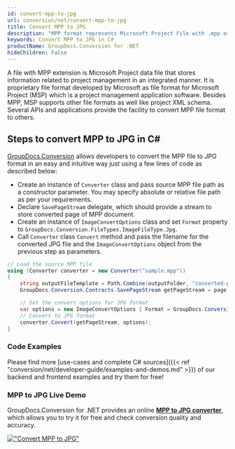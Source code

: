 ```yaml
---
id: convert-mpp-to-jpg
url: conversion/net/convert-mpp-to-jpg
title: Convert MPP to JPG
description: "MPP format represents Microsoft Project File with .mpp extension. Learn how to convert MPP to JPG file programmatically in C# language using GroupDocs.Conversion for .NET library."
keywords: Convert MPP to JPG in C#
productName: GroupDocs.Conversion for .NET
hideChildren: False
---
```


A file with MPP extension is Microsoft Project data file that stores information related to project management in an integrated manner. It is proprietary file format developed by Microsoft as file format for Microsoft Project (MSP) which is a project management application software. Besides MPP, MSP supports other file formats as well like project XML schema. Several APIs and applications provide the facility to convert MPP file format to others.

## Steps to convert MPP to JPG in C#

[GroupDocs.Conversion](https://products.groupdocs.com/conversion/net) allows developers to convert the MPP file to JPG format in an easy and intuitive way just using a few lines of code as described below:

* Create an instance of `Converter` class and pass source MPP file path as a constructor parameter. You may specify absolute or relative file path as per your requirements. 
* Declare `SavePageStream` delegate, which should provide a stream to store converted page of MPP document.
* Create an instance of `ImageConvertOptions` class and set `Format` property to `GroupDocs.Conversion.FileTypes.ImageFileType.Jpg`.
* Call `Converter` class `Convert` method and pass the filename for the converted JPG file and the `ImageConvertOptions` object from the previous step as parameters.

```csharp
// Load the source MPP file
using (Converter converter = new Converter("sample.mpp"))
{
    string outputFileTemplate = Path.Combine(outputFolder, "converted-page-{0}.jpg");
    GroupDocs.Conversion.Contracts.SavePageStream getPageStream = page => new FileStream(string.Format(outputFileTemplate, page), FileMode.Create);

    // Set the convert options for JPG format
    var options = new ImageConvertOptions { Format = GroupDocs.Conversion.FileTypes.ImageFileType.Jpg };   
    // Convert to JPG format
    converter.Convert(getPageStream, options);
}
```

### Code Examples

Please find more [use-cases and complete C# sources]({{< ref "conversion/net/developer-guide/examples-and-demos.md" >}}) of our backend and frontend examples and try them for free!

### MPP to JPG Live Demo

GroupDocs.Conversion for .NET provides an online [**MPP to JPG converter**](https://products.groupdocs.app/conversion/mpp-to-jpg), which allows you to try it for free and check conversion quality and accuracy.

[!["Convert MPP to JPG"](conversion/net/images/convert-to-jpg/convert-mpp-to-jpg.png)](https://products.groupdocs.app/conversion/mpp-to-jpg)